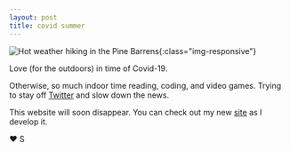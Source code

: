 ```yaml
---
layout: post
title: covid summer
---
```


![Hot weather hiking in the Pine Barrens](../img/2020-07-19-covid-summer/san-pines.jpg "Hot weather hiking in the Pine Barrens"){:class="img-responsive"}

Love (for the outdoors) in time of Covid-19.

Otherwise, so much indoor time reading, coding, and video games. Trying to stay off [Twitter](https://twitter.com/sandy___beaches) and slow down the news.

This website will soon disappear. You can check out my new [site](https://sandrobraidotti.com) as I develop it.

♥ S
